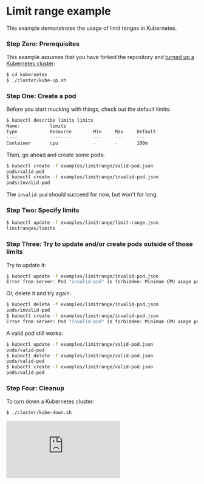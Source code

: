 <!--
Copyright 2015 Google Inc. All rights reserved.

Licensed under the Apache License, Version 2.0 (the "License");
you may not use this file except in compliance with the License.
You may obtain a copy of the License at

    http://www.apache.org/licenses/LICENSE-2.0

Unless required by applicable law or agreed to in writing, software
distributed under the License is distributed on an "AS IS" BASIS,
WITHOUT WARRANTIES OR CONDITIONS OF ANY KIND, either express or implied.
See the License for the specific language governing permissions and
limitations under the License.

-->
# Limit range example
This example demonstrates the usage of limit ranges in Kubernetes.

### Step Zero: Prerequisites

This example assumes that you have forked the repository and [turned up a Kubernetes cluster](../../docs/getting-started-guides):

```bash
$ cd kubernetes
$ ./cluster/kube-up.sh
```

### Step One: Create a pod

Before you start mucking with things, check out the default limits:

```bash
$ kubectl describe limits limits
Name:           limits
Type            Resource        Min     Max     Default
----            --------        ---     ---     ---
Container       cpu             -       -       100m
```

Then, go ahead and create some pods:

```bash
$ kubectl create -f examples/limitrange/valid-pod.json
pods/valid-pod
$ kubectl create -f examples/limitrange/invalid-pod.json
pods/invalid-pod
```

The `invalid-pod` should succeed for now, but won't for long.

### Step Two: Specify limits

```bash
$ kubectl update -f examples/limitrange/limit-range.json
limitranges/limits
```

### Step Three: Try to update and/or create pods outside of those limits

Try to update it:

```bash
$ kubectl update -f examples/limitrange/invalid-pod.json
Error from server: Pod "invalid-pod" is forbidden: Minimum CPU usage per pod is 250m, but requested 10m
```

Or, delete it and try again:

```bash
$ kubectl delete -f examples/limitrange/invalid-pod.json
pods/invalid-pod
$ kubectl create -f examples/limitrange/invalid-pod.json
Error from server: Pod "invalid-pod" is forbidden: Minimum CPU usage per pod is 250m, but requested 10m
```

A valid pod still works:

```bash
$ kubectl update -f examples/limitrange/valid-pod.json
pods/valid-pod
$ kubectl delete -f examples/limitrange/valid-pod.json
pods/valid-pod
$ kubectl create -f examples/limitrange/valid-pod.json
pods/valid-pod
```

### Step Four: Cleanup

To turn down a Kubernetes cluster:

```bash
$ ./cluster/kube-down.sh
```

[![Analytics](https://kubernetes-site.appspot.com/UA-36037335-10/GitHub/examples/limitrange/README.md?pixel)]()
